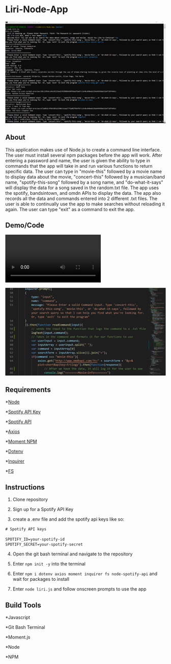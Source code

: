 # Liri-Node-App

![Screenshot](/assets/screenshot.png)

## About

This application makes use of Node.js to create a command line interface. The user must install several npm packages before the app will work. After entering a password and name, the user is given the ability to type in commands that the app will take in and run various functions to return specific data. The user can type in "movie-this" followed by a movie name to display data about the movie, "concert-this" followed by a musician/band name, "spotify-this-song" followed by a song name, and "do-what-it-says" will display the data for a song saved in the random.txt file. The app uses the spotify, bandsintown, and omdn APIs to display the data. The  app also records all the data and commands entered into 2 different .txt files. The user is able to continually use the app to make searches without reloading it again. The user can type "exit" as a command to exit the app.

## Demo/Code

![Demo](/assets/video.webm)

![Code](/assets/code.png)

## Requirements

*[Node](https://nodejs.org/en/)

*[Spotify API Key](https://developer.spotify.com/dashboard/)

*[Spotify API](https://www.npmjs.com/package/node-spotify-api)

*[Axios](https://www.npmjs.com/package/axios)

*[Moment NPM](https://www.npmjs.com/package/moment)

*[Dotenv](https://www.npmjs.com/package/dotenv)

*[Inquirer](https://www.npmjs.com/package/inquirer)

*[FS](https://www.npmjs.com/package/file-system)

## Instructions

1. Clone repository

2. Sign up for a Spotify API Key

3. create a .env file and add the spotify api keys like so:
```
# Spotify API keys

SPOTIFY_ID=your-spotify-id
SPOTIFY_SECRET=your-spotify-secret
```
4. Open the git bash terminal and navigate to the repository

5. Enter ```npm init -y``` into the terminal

6. Enter ```npm i dotenv axios moment inquirer fs node-spotify-api``` and wait for packages to install

7. Enter ```node liri.js``` and follow onscreen prompts to use the app

## Build Tools

*Javascript

*Git Bash Terminal

*Moment.js

*Node

*NPM